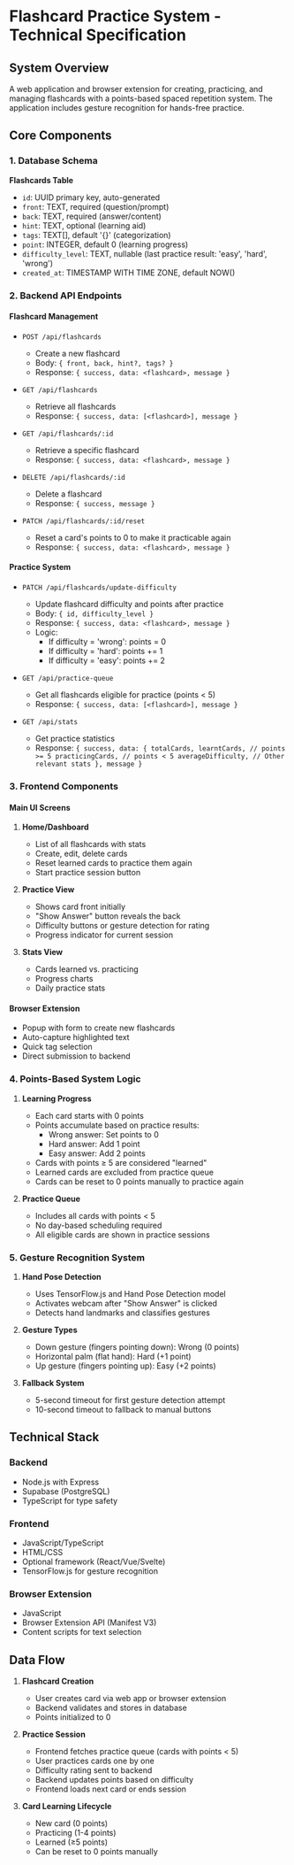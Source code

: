 # Flashcard Practice System - Technical Specification

## System Overview

A web application and browser extension for creating, practicing, and managing flashcards with a points-based spaced repetition system. The application includes gesture recognition for hands-free practice.

## Core Components

### 1. Database Schema

**Flashcards Table**
- `id`: UUID primary key, auto-generated
- `front`: TEXT, required (question/prompt)
- `back`: TEXT, required (answer/content)
- `hint`: TEXT, optional (learning aid)
- `tags`: TEXT[], default '{}' (categorization)
- `point`: INTEGER, default 0 (learning progress)
- `difficulty_level`: TEXT, nullable (last practice result: 'easy', 'hard', 'wrong')
- `created_at`: TIMESTAMP WITH TIME ZONE, default NOW()

### 2. Backend API Endpoints

#### Flashcard Management
- `POST /api/flashcards`
  - Create a new flashcard
  - Body: `{ front, back, hint?, tags? }`
  - Response: `{ success, data: <flashcard>, message }`

- `GET /api/flashcards`
  - Retrieve all flashcards
  - Response: `{ success, data: [<flashcard>], message }`

- `GET /api/flashcards/:id`
  - Retrieve a specific flashcard
  - Response: `{ success, data: <flashcard>, message }`

- `DELETE /api/flashcards/:id`
  - Delete a flashcard
  - Response: `{ success, message }`

- `PATCH /api/flashcards/:id/reset`
  - Reset a card's points to 0 to make it practicable again
  - Response: `{ success, data: <flashcard>, message }`

#### Practice System
- `PATCH /api/flashcards/update-difficulty`
  - Update flashcard difficulty and points after practice
  - Body: `{ id, difficulty_level }`
  - Response: `{ success, data: <flashcard>, message }`
  - Logic:
    - If difficulty = 'wrong': points = 0
    - If difficulty = 'hard': points += 1
    - If difficulty = 'easy': points += 2

- `GET /api/practice-queue`
  - Get all flashcards eligible for practice (points < 5)
  - Response: `{ success, data: [<flashcard>], message }`

- `GET /api/stats`
  - Get practice statistics
  - Response: `{
      success,
      data: {
        totalCards,
        learntCards, // points >= 5
        practicingCards, // points < 5
        averageDifficulty,
        // Other relevant stats
      },
      message
    }`

### 3. Frontend Components

#### Main UI Screens
1. **Home/Dashboard**
   - List of all flashcards with stats
   - Create, edit, delete cards
   - Reset learned cards to practice them again
   - Start practice session button

2. **Practice View**
   - Shows card front initially
   - "Show Answer" button reveals the back
   - Difficulty buttons or gesture detection for rating
   - Progress indicator for current session

3. **Stats View**
   - Cards learned vs. practicing
   - Progress charts
   - Daily practice stats

#### Browser Extension
- Popup with form to create new flashcards
- Auto-capture highlighted text
- Quick tag selection
- Direct submission to backend

### 4. Points-Based System Logic

1. **Learning Progress**
   - Each card starts with 0 points
   - Points accumulate based on practice results:
     - Wrong answer: Set points to 0
     - Hard answer: Add 1 point
     - Easy answer: Add 2 points
   - Cards with points ≥ 5 are considered "learned"
   - Learned cards are excluded from practice queue
   - Cards can be reset to 0 points manually to practice again

2. **Practice Queue**
   - Includes all cards with points < 5
   - No day-based scheduling required
   - All eligible cards are shown in practice sessions

### 5. Gesture Recognition System

1. **Hand Pose Detection**
   - Uses TensorFlow.js and Hand Pose Detection model
   - Activates webcam after "Show Answer" is clicked
   - Detects hand landmarks and classifies gestures

2. **Gesture Types**
   - Down gesture (fingers pointing down): Wrong (0 points)
   - Horizontal palm (flat hand): Hard (+1 point)
   - Up gesture (fingers pointing up): Easy (+2 points)

3. **Fallback System**
   - 5-second timeout for first gesture detection attempt
   - 10-second timeout to fallback to manual buttons

## Technical Stack

### Backend
- Node.js with Express
- Supabase (PostgreSQL)
- TypeScript for type safety

### Frontend
- JavaScript/TypeScript
- HTML/CSS
- Optional framework (React/Vue/Svelte)
- TensorFlow.js for gesture recognition

### Browser Extension
- JavaScript
- Browser Extension API (Manifest V3)
- Content scripts for text selection

## Data Flow

1. **Flashcard Creation**
   - User creates card via web app or browser extension
   - Backend validates and stores in database
   - Points initialized to 0

2. **Practice Session**
   - Frontend fetches practice queue (cards with points < 5)
   - User practices cards one by one
   - Difficulty rating sent to backend
   - Backend updates points based on difficulty
   - Frontend loads next card or ends session

3. **Card Learning Lifecycle**
   - New card (0 points)
   - Practicing (1-4 points)
   - Learned (≥5 points)
   - Can be reset to 0 points manually